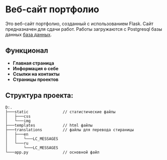 # Веб-сайт портфолио

Это веб-сайт портфолио, созданный с использованием Flask. Сайт предназначен для сдачи работ. Работы загружаются с Postgresql базы данных [база данных](https://github.com/webbsalad/portfolio-rest-api).

## Функционал

- **Главная страница**
- **Информация о себе**
- **Ссылки на контакты**
- **Страницы проектов**

## Структура проекта:
```
D:.
├───static               // статистические файлы
│   ├───css
│   └───img
├───templates            // html файлы
├───translations         // файлы для перевода стираницы
│   ├───en
│   │   └───LC_MESSAGES
│   └───ru
│       └───LC_MESSAGES
└───app.py               // основной файл
```

